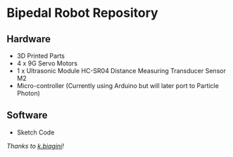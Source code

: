 # Bipedal Robot Repository

## Hardware

- 3D Printed Parts
- 4 x 9G Servo Motors
- 1 x Ultrasonic Module HC-SR04 Distance Measuring Transducer Sensor M2
- Micro-controller (Currently using Arduino but will later port to Particle Photon)

## Software

- Sketch Code

*Thanks to [k.biagini](http://www.instructables.com/id/BoB-the-BiPed/?comments=all#CSINQXBI4GWW62H)!*
